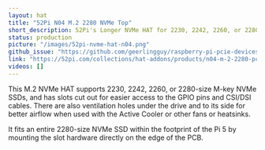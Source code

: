 ```yaml
---
layout: hat
title: "52Pi N04 M.2 2280 NVMe Top"
short_description: 52Pi's Longer NVMe HAT for 2230, 2242, 2260, or 2280 SSDs.
status: production
picture: "/images/52pi-nvme-hat-n04.png"
github_issue: "https://github.com/geerlingguy/raspberry-pi-pcie-devices/issues/570"
link: "https://52pi.com/collections/hat-addons/products/n04-m-2-2280-pcie-to-nvme-top"
videos: []
---
```

This M.2 NVMe HAT supports 2230, 2242, 2260, or 2280-size M-key NVMe SSDs, and has slots cut out for easier access to the GPIO pins and CSI/DSI cables. There are also ventilation holes under the drive and to its side for better airflow when used with the Active Cooler or other fans or heatsinks.

It fits an entire 2280-size NVMe SSD within the footprint of the Pi 5 by mounting the slot hardware directly on the edge of the PCB.
